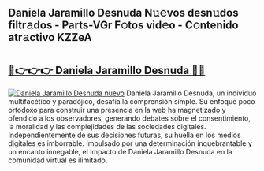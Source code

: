 ## Daniela Jaramillo Desnuda N𝚞𝚎vos desn𝚞dos filtr𝚊dos - Parts-VGr F𝚘tos vid𝚎o - C𝚘ntenido atr𝚊ctivo KZZeA

# <h2><a href="http://mb5c8c7.tromn.icu/?c=Daniela+Jaramillo+Desnuda">🔗👉👉👉 Daniela Jaramillo Desnuda 🔗🔗</a></h2>

[![Daniela Jaramillo Desnuda nuevo](https://i.imgur.com/pEAQMta.gif)](http://mb5c8c7.tromn.icu/?c=Daniela+Jaramillo+Desnuda)
Daniela Jaramillo Desnuda, un individuo multifacético y paradójico, desafía la comprensión simple. Su enfoque poco ortodoxo para construir una presencia en la web ha magnetizado y ofendido a los observadores, generando debates sobre el consentimiento, la moralidad y las complejidades de las sociedades digitales. Independientemente de sus decisiones futuras, su huella en los medios digitales es imborrable. Impulsado por una determinación inquebrantable y un encanto innegable, el impacto de Daniela Jaramillo Desnuda en la comunidad virtual es ilimitado.
